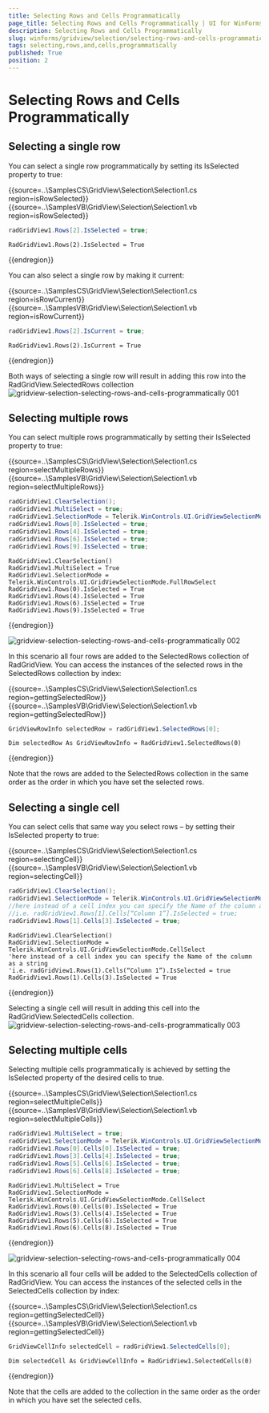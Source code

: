 ```yaml
---
title: Selecting Rows and Cells Programmatically
page_title: Selecting Rows and Cells Programmatically | UI for WinForms Documentation
description: Selecting Rows and Cells Programmatically
slug: winforms/gridview/selection/selecting-rows-and-cells-programmatically
tags: selecting,rows,and,cells,programmatically
published: True
position: 2
---
```


# Selecting Rows and Cells Programmatically



## Selecting a single row

You can select a single row programmatically by setting its IsSelected property to true:

{{source=..\SamplesCS\GridView\Selection\Selection1.cs region=isRowSelected}} 
{{source=..\SamplesVB\GridView\Selection\Selection1.vb region=isRowSelected}} 

````C#
radGridView1.Rows[2].IsSelected = true;

````
````VB.NET
RadGridView1.Rows(2).IsSelected = True

````

{{endregion}} 

You can also select a single row by making it current:

{{source=..\SamplesCS\GridView\Selection\Selection1.cs region=isRowCurrent}} 
{{source=..\SamplesVB\GridView\Selection\Selection1.vb region=isRowCurrent}} 

````C#
radGridView1.Rows[2].IsCurrent = true;

````
````VB.NET
RadGridView1.Rows(2).IsCurrent = True

````

{{endregion}} 




Both ways of selecting a single row will result in adding this row into the RadGridView.SelectedRows collection<br>![gridview-selection-selecting-rows-and-cells-programmatically 001](images/gridview-selection-selecting-rows-and-cells-programmatically001.png)

## Selecting multiple rows

You can select multiple rows programmatically by setting their IsSelected property to true:

{{source=..\SamplesCS\GridView\Selection\Selection1.cs region=selectMultipleRows}} 
{{source=..\SamplesVB\GridView\Selection\Selection1.vb region=selectMultipleRows}} 

````C#
radGridView1.ClearSelection();
radGridView1.MultiSelect = true;
radGridView1.SelectionMode = Telerik.WinControls.UI.GridViewSelectionMode.FullRowSelect;
radGridView1.Rows[0].IsSelected = true;
radGridView1.Rows[4].IsSelected = true;
radGridView1.Rows[6].IsSelected = true;
radGridView1.Rows[9].IsSelected = true;

````
````VB.NET
RadGridView1.ClearSelection()
RadGridView1.MultiSelect = True
RadGridView1.SelectionMode = Telerik.WinControls.UI.GridViewSelectionMode.FullRowSelect
RadGridView1.Rows(0).IsSelected = True
RadGridView1.Rows(4).IsSelected = True
RadGridView1.Rows(6).IsSelected = True
RadGridView1.Rows(9).IsSelected = True

````

{{endregion}} 


![gridview-selection-selecting-rows-and-cells-programmatically 002](images/gridview-selection-selecting-rows-and-cells-programmatically002.png)

In this scenario all four rows are added to the SelectedRows collection of RadGridView. You can access the instances of the selected rows in the SelectedRows collection by index:

{{source=..\SamplesCS\GridView\Selection\Selection1.cs region=gettingSelectedRow}} 
{{source=..\SamplesVB\GridView\Selection\Selection1.vb region=gettingSelectedRow}} 

````C#
GridViewRowInfo selectedRow = radGridView1.SelectedRows[0];

````
````VB.NET
Dim selectedRow As GridViewRowInfo = RadGridView1.SelectedRows(0)

````

{{endregion}} 




Note that the rows are added to the SelectedRows collection in the same order as the order in which you have set the selected rows.
        

## Selecting a single cell

You can select cells that same way you select rows – by setting their IsSelected property to true:

{{source=..\SamplesCS\GridView\Selection\Selection1.cs region=selectingCell}} 
{{source=..\SamplesVB\GridView\Selection\Selection1.vb region=selectingCell}} 

````C#
radGridView1.ClearSelection();
radGridView1.SelectionMode = Telerik.WinControls.UI.GridViewSelectionMode.CellSelect;
//here instead of a cell index you can specify the Name of the column as a string
//i.e. radGridView1.Rows[1].Cells[“Column 1”].IsSelected = true;
radGridView1.Rows[1].Cells[3].IsSelected = true;

````
````VB.NET
RadGridView1.ClearSelection()
RadGridView1.SelectionMode = Telerik.WinControls.UI.GridViewSelectionMode.CellSelect
'here instead of a cell index you can specify the Name of the column as a string
'i.e. radGridView1.Rows(1).Cells(“Column 1”).IsSelected = true
RadGridView1.Rows(1).Cells(3).IsSelected = True

````

{{endregion}} 




Selecting a single cell will result in adding this cell into the RadGridView.SelectedCells collection.<br>![gridview-selection-selecting-rows-and-cells-programmatically 003](images/gridview-selection-selecting-rows-and-cells-programmatically003.png)

## Selecting multiple cells

Selecting multiple cells programmatically is achieved by setting the IsSelected property of the desired cells to true.

{{source=..\SamplesCS\GridView\Selection\Selection1.cs region=selectMultipleCells}} 
{{source=..\SamplesVB\GridView\Selection\Selection1.vb region=selectMultipleCells}} 

````C#
radGridView1.MultiSelect = true;
radGridView1.SelectionMode = Telerik.WinControls.UI.GridViewSelectionMode.CellSelect;
radGridView1.Rows[0].Cells[0].IsSelected = true;
radGridView1.Rows[3].Cells[4].IsSelected = true;
radGridView1.Rows[5].Cells[6].IsSelected = true;
radGridView1.Rows[6].Cells[8].IsSelected = true;

````
````VB.NET
RadGridView1.MultiSelect = True
RadGridView1.SelectionMode = Telerik.WinControls.UI.GridViewSelectionMode.CellSelect
RadGridView1.Rows(0).Cells(0).IsSelected = True
RadGridView1.Rows(3).Cells(4).IsSelected = True
RadGridView1.Rows(5).Cells(6).IsSelected = True
RadGridView1.Rows(6).Cells(8).IsSelected = True

````

{{endregion}} 

![gridview-selection-selecting-rows-and-cells-programmatically 004](images/gridview-selection-selecting-rows-and-cells-programmatically004.png)

In this scenario all four cells will be added to the SelectedCells collection of RadGridView. You can access the instances of the selected cells in the SelectedCells collection by index:

{{source=..\SamplesCS\GridView\Selection\Selection1.cs region=gettingSelectedCell}} 
{{source=..\SamplesVB\GridView\Selection\Selection1.vb region=gettingSelectedCell}} 

````C#
GridViewCellInfo selectedCell = radGridView1.SelectedCells[0];

````
````VB.NET
Dim selectedCell As GridViewCellInfo = RadGridView1.SelectedCells(0)

````

{{endregion}} 

Note that the cells are added to the collection in the same order as the order in which you have set the selected cells.
        
